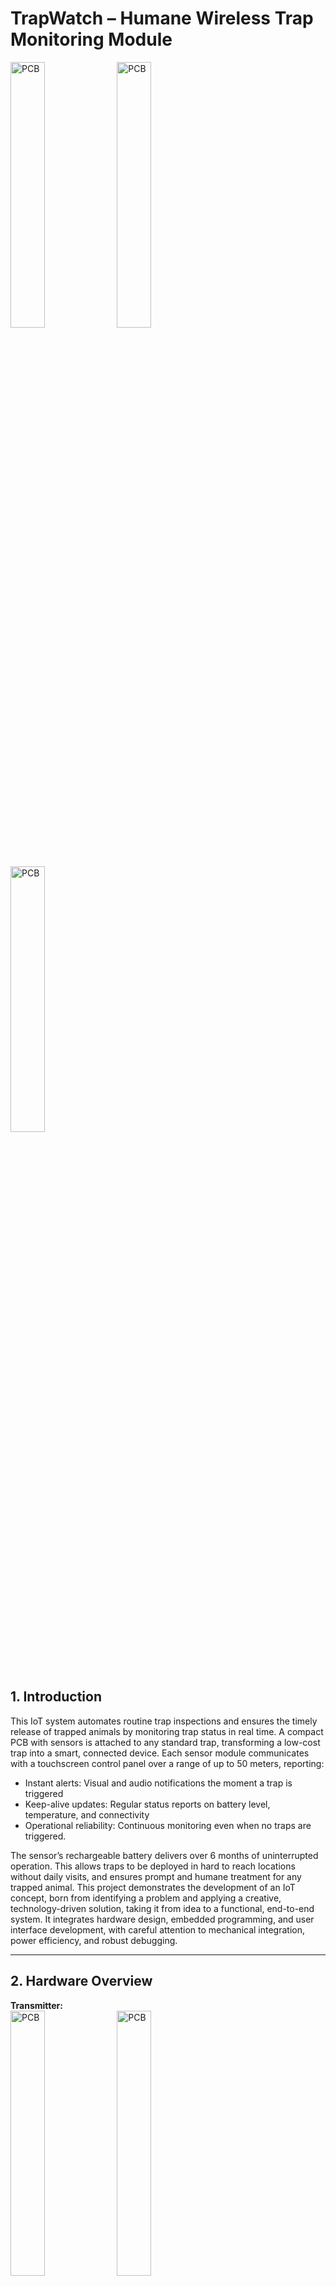  <p style="text-align:center">
    
  # TrapWatch – Humane Wireless Trap Monitoring Module
  <img src="https://github.com/user-attachments/assets/d666cad8-ba5b-4096-8a72-e5c776f0b977" alt="PCB" width="33%" />
  <img src="https://github.com/user-attachments/assets/30e63c30-4d0c-4e8c-a247-698c5da19626" alt="PCB" width="33%" />
  <img src="https://github.com/user-attachments/assets/2249205c-2852-4b6d-9d81-62562e1d01ec" alt="PCB" width="33%" />
  </p>

## 1. Introduction

This IoT system automates routine trap inspections and ensures the timely release of trapped animals by monitoring trap status in real time. A compact PCB with sensors is attached to any standard trap, transforming a low-cost trap into a smart, connected device. Each sensor module communicates with a touchscreen control panel over a range of up to 50 meters, reporting:
* Instant alerts: Visual and audio notifications the moment a trap is triggered
* Keep-alive updates: Regular status reports on battery level, temperature, and connectivity
* Operational reliability: Continuous monitoring even when no traps are triggered.

The sensor’s rechargeable battery delivers over 6 months of uninterrupted operation. This allows traps to be deployed in hard to reach locations without daily visits, and ensures prompt and humane treatment for any trapped animal.
This project demonstrates the development of an IoT concept, born from identifying a problem and applying a creative, technology-driven solution, taking it from idea to a functional, end-to-end system. It integrates hardware design, embedded programming, and user interface development, with careful attention to mechanical integration, power efficiency, and robust debugging.
<br>

---
## 2. Hardware Overview
**Transmitter:**
<br>
<img src="https://github.com/user-attachments/assets/ce93e67f-33f4-49e3-b9a6-63a144c1d69a" alt="PCB" width="33%" />
<img src="https://github.com/user-attachments/assets/a3673dd3-7a78-448d-b526-0889c025a63d" alt="PCB" width="33%" />

<br>

*   Custom designed PCB (designed with EasyEda, manufactured with JLCPBC)
*   ESP32-S3 Xiao Seeed (from Seeed Studio)
*   VL6180X Time-of-Flight Sensor
*   Magnetic reed switch (door sensor) for trap door state detection
*   Magnetic 4pin connector (female type) for connecting to the panel serial port


The PCB was designed to a minimal size, allowing it to fit onto the bait chamber of standard humane mouse traps <br>
It holds two daughterboards: ESP32-S3 Xiao , VL6180X ToF sensor and has dimensions of 44mm x 18mm.

<br>
# Battery Life Calculation

| Mode                     | Current    | Time per Day          | mAh per Day                            |
|--------------------------|------------|-----------------------|----------------------------------------|
| **Deep sleep**           | 0.014 mA   | 24 h                  | 0.014 mA × 24 h = 0.336 mAh            |
| **Active 6× wake-ups day** | 100 mA     | 6 × 0.7 s = 4.2 s      | 100 mA × (4.2 s ÷ 3600 s/h) = 0.117 mAh  |
| **Total per day**        |           |                   | **0.336 + 0.117 = 0.453 mAh/day**      |

Estimated runtime with a 100 mAh battery: 100 mAh / 0.453 mAh/day ≈ 221 days
<br>

---
**Receiver:**
<br>
- CrowPanel 5.0"-HMI ESP32 Display (from Elecrow)
- RTC DS3231 Real-Time Clock (I2C Interface)
- 1000mAh Li-ion battery 
- Custom cable for debug and configuration with magnetic 4 pin connector (male type)

The central hub for viewing all trap statuses, managing the system and setting up new sensors is based on a CrowPanel 5.0" HMI ESP32 Touch Display platform providing a clear and interactive user interface.
I have separated all functionality into three screens:

<br>

---
## **3. Software Design:**
Fast loading, responsive design, and a clear interface for all three screens
<br>

**Main Screen:**
<p style="text-align:center">
<img src="https://github.com/user-attachments/assets/bad19b55-8424-42fc-9575-6b6aef9a9c24" alt="PCB" width="33%" />
</p> 
This screen shows the current state and information for all traps based on the last received ESP-NOW packet. Each received update includes:
<br>
Battery level, RSSI, Internal chip temperature, Number of resets (trap wake-ups since last reset), connected / disconnected state and an image indication if trap was activated lately.
<br>
<br>

**Config Screen:**
<p style="text-align:center">
<img src="https://github.com/user-attachments/assets/b197ed47-5b77-4e72-9553-2767c38daf01" alt="PCB" width="33%" />
</p>
This screen allows users to wake up a trap into configuration mode, set its deep sleep interval and ToF sensor run time, and then return it to operational mode.
<br>
<br>

**Logs Screen:**
<p style="text-align:center">
<img src="https://github.com/user-attachments/assets/6ffefc3f-fdc0-46b9-b60d-b48b7b701a2c" alt="PCB" width="33%" />
</p>

**1. Serial Port:** Shows messages from the traps (as the trap's ESP32 has no display). <br>
**2. Last Events:** Shows all recent events, displaying the trap number first, followed by the event description <br>
**3. Local:** Shows internal system information and debug messages <br>
<br>

---

## **How it works:**
Before first use, each sensor must first be connected to the monitoring panel using the serial cable with the magnetic connector:
<img src="https://github.com/user-attachments/assets/9736b9ac-e0bd-476a-8479-04180f45cfa7" alt="PCB" width="33%" />
<img src="https://github.com/user-attachments/assets/948e4e83-70bb-45d9-bbc9-48a931b5e4b6" alt="PCB" width="33%" />

<br>

The panel is used to update the trap ID [1-4], deep sleep interval [1 min - 1 day], and ToF sensor running time [25 sec - 75 sec].
This configuration takes approximately 5 seconds. Connecting the board to the panel is straightforward using the magnetic connector::
<br>

<img src="https://github.com/user-attachments/assets/c11529fc-daeb-47db-9e62-6d2ffd50799a" alt="PCB" width="33%" />

<br>

The configured PCB is then inserted into the right side of the trap's bait chamber.

<br>

<img src="https://github.com/user-attachments/assets/0e243b3c-5bb2-4a24-8230-94e8bbbdb624" alt="PCB" width="33%" />
<br>

The trap is ready and can be placed where needed.
According to the configured settings, the trap transmits its status at every wake-up, based on the configured deep sleep interval.

<br>

---

## **Getting an alert:**
When a trap detects a catch (triggered by both internal sensors), it sends an ESP-NOW message to the panel. The panel then plays a short audio alert and displays a yellow exclamation mark next to the relevant trap's image. The user can clear this exclamation mark by pressing it.

https://github.com/user-attachments/assets/ccbb180f-6124-4686-a10b-8803e0a97d91

---
